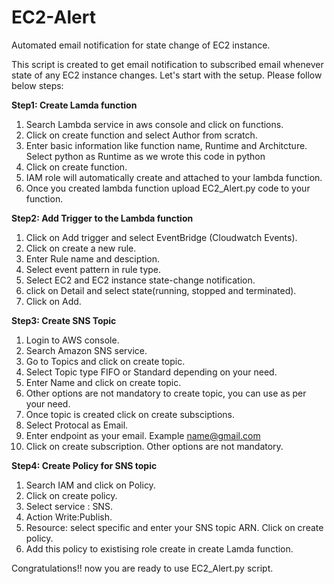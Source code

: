 # EC2-Alert

Automated email notification for state change of EC2 instance.

This script is created to get email notification to subscribed email whenever state of any EC2 instance changes. Let's start with the setup. Please follow below steps: 

**Step1: Create Lamda function**

1. Search Lambda service in aws console and click on functions.
2. Click on create function and select Author from scratch.
3. Enter basic information like function name, Runtime and Architcture. Select python as Runtime as we wrote this code in python
4. Click on create function.
5. IAM role will automatically create and attached to your lambda function.
6. Once you created lambda function upload EC2_Alert.py code to your function.

**Step2: Add Trigger to the Lambda function**

1. Click on Add trigger and select EventBridge (Cloudwatch Events).
2. Click on create a new rule.
3. Enter Rule name and desciption.
4. Select event pattern in rule type.
5. Select EC2 and EC2 instance state-change notification.
6. click on Detail and select state(running, stopped and terminated).
7. Click on Add.

**Step3: Create SNS Topic**

1. Login to AWS console.
2. Search Amazon SNS service.
3. Go to Topics and click on create topic.
4. Select Topic type FIFO or Standard depending on your need.
5. Enter Name and click on create topic.
6. Other options are not mandatory to create topic, you can use as per your need.
7. Once topic is created click on create subsciptions.
8. Select Protocal as Email.
9. Enter endpoint as your email. Example name@gmail.com
10. Click on create subscription. Other options are not mandatory.

**Step4: Create Policy for SNS topic**

1. Search IAM and click on Policy.
2. Click on create policy.
3. Select service : SNS.
4. Action Write:Publish.
5. Resource: select specific and enter your SNS topic ARN. Click on create policy.
6. Add this policy to existising role create in create Lamda function.

Congratulations!! now you are ready to use EC2_Alert.py script.